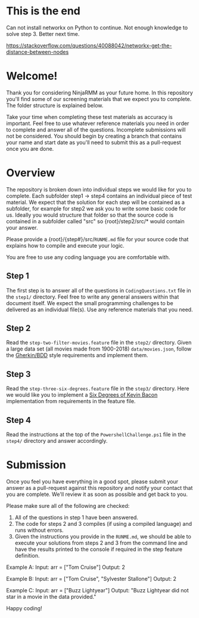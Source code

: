 # This is the end
Can not install networkx on Python to continue.
Not enough knowledge to solve step 3.
Better next time.

https://stackoverflow.com/questions/40088042/networkx-get-the-distance-between-nodes

# Welcome!
Thank you for considering NinjaRMM as your future home. In this repository you'll find some of our screening materials that we expect you to complete. The folder structure is explained below.

Take your time when completing these test materials as accuracy is important. Feel free to use whatever reference materials you need in order to complete and answer all of the questions. Incomplete submissions will not be considered. You should begin by creating a branch that contains your name and start date as you'll need to submit this as a pull-request once you are done.

# Overview
The repository is broken down into individual steps we would like for you to complete. Each subfolder step1 -> step4 contains an individual piece of test material. We expect that the solution for each step will be contained as a subfolder, for example for step2 we ask you to write some basic code for us. Ideally you would structure that folder so that the source code is contained in a subfolder called "src" so {root}/step2/src/* would contain your answer. 

Please provide a {root}/{step#}/src/`RUNME.md` file for your source code that explains how to compile and execute your logic. 

You are free to use any coding language you are comfortable with.

## Step 1
The first step is to answer all of the questions in `CodingQuestions.txt` file in the `step1/` directory. Feel free to write any general answers within that document itself. We expect the small programming challenges to be delivered as an individual file(s). Use any reference materials that you need.

## Step 2
Read the `step-two-filter-movies.feature` file in the `step2/` directory. Given a large data set (all movies made from 1900-2018) `data/movies.json`, follow the [Gherkin/BDD](https://www.guru99.com/gherkin-test-cucumber.html) style requirements and implement them.

## Step 3
Read the `step-three-six-degrees.feature` file in the `step3/` directory. Here we would like you to implement a [Six Degrees of Kevin Bacon](https://en.wikipedia.org/wiki/Six_Degrees_of_Kevin_Bacon#:~:text=Six%20Degrees%20of%20Kevin%20Bacon%20or%20Bacon's%20Law%20is%20a,ultimately%20leads%20to%20prolific%20American) implementation from requirements in the feature file.

## Step 4
Read the instructions at the top of the `PowershellChallenge.ps1` file in the `step4/` directory and answer accordingly.

# Submission
Once you feel you have everything in a good spot, please submit your answer as a pull-request against this repository and notify your contact that you are complete. We'll review it as soon as possible and get back to you.

Please make sure all of the following are checked:

1. All of the questions in step 1 have been answered.
2. The code for steps 2 and 3 compiles (if using a compiled language) and runs without errors.
3. Given the instructions you provide in the `RUNME.md`, we should be able to execute your solutions from steps 2 and 3 from the command line and have the results printed to the console if required in the step feature definition.

Example A:
Input: arr = ["Tom Cruise"]
Output: 2

Example B:
Input: arr = ["Tom Cruise", "Sylvester Stallone"]
Output: 2

Example C:
Input: arr = ["Buzz Lightyear"]
Output: "Buzz Lightyear did not star in a movie in the data provided."


Happy coding!
